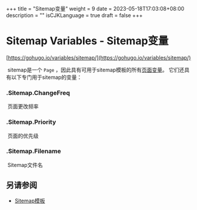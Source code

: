 +++
title = "Sitemap变量"
weight = 9
date = 2023-05-18T17:03:08+08:00
description = ""
isCJKLanguage = true
draft = false
+++

# Sitemap Variables - Sitemap变量 

[https://gohugo.io/variables/sitemap/](https://gohugo.io/variables/sitemap/)



​	sitemap是一个 `Page` ，因此具有可用于sitemap模板的所有[页面变量](https://gohugo.io/variables/page/)。 它们还具有以下专门用于sitemap的变量：

### .Sitemap.ChangeFreq

​	页面更改频率 

### .Sitemap.Priority

​	页面的优先级 

### .Sitemap.Filename

​	Sitemap文件名

## 另请参阅  

- [Sitemap模板](https://gohugo.io/templates/sitemap-template/)
